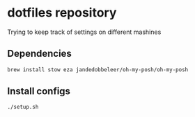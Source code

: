 # dotfiles repository

Trying to keep track of settings on different mashines


## Dependencies

```bash
brew install stow eza jandedobbeleer/oh-my-posh/oh-my-posh
```

## Install configs

```bash
./setup.sh
```
